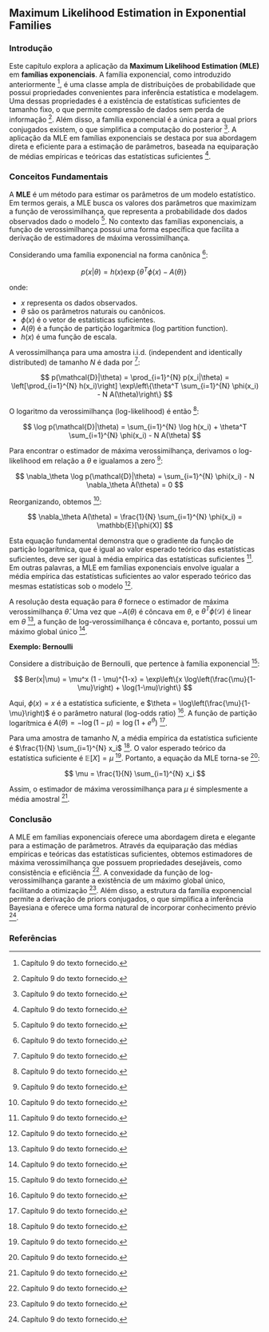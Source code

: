 ## Maximum Likelihood Estimation in Exponential Families

### Introdução

Este capítulo explora a aplicação da **Maximum Likelihood Estimation (MLE)** em **famílias exponenciais**. A família exponencial, como introduzido anteriormente [^9], é uma classe ampla de distribuições de probabilidade que possui propriedades convenientes para inferência estatística e modelagem. Uma dessas propriedades é a existência de estatísticas suficientes de tamanho fixo, o que permite compressão de dados sem perda de informação [^9]. Além disso, a família exponencial é a única para a qual priors conjugados existem, o que simplifica a computação do posterior [^9]. A aplicação da MLE em famílias exponenciais se destaca por sua abordagem direta e eficiente para a estimação de parâmetros, baseada na equiparação de médias empíricas e teóricas das estatísticas suficientes [^9].

### Conceitos Fundamentais

A **MLE** é um método para estimar os parâmetros de um modelo estatístico. Em termos gerais, a MLE busca os valores dos parâmetros que maximizam a função de verossimilhança, que representa a probabilidade dos dados observados dado o modelo [^9]. No contexto das famílias exponenciais, a função de verossimilhança possui uma forma específica que facilita a derivação de estimadores de máxima verossimilhança.

Considerando uma família exponencial na forma canônica [^9]:

$$ p(x|\theta) = h(x) \exp\{\theta^T \phi(x) - A(\theta)\}\ $$

onde:

*   $x$ representa os dados observados.
*   $\theta$ são os parâmetros naturais ou canônicos.
*   $\phi(x)$ é o vetor de estatísticas suficientes.
*   $A(\theta)$ é a função de partição logarítmica (log partition function).
*   $h(x)$ é uma função de escala.

A verossimilhança para uma amostra i.i.d. (independent and identically distributed) de tamanho $N$ é dada por [^9]:

$$ p(\mathcal{D}|\theta) = \prod_{i=1}^{N} p(x_i|\theta) = \left[\prod_{i=1}^{N} h(x_i)\right] \exp\left\{\theta^T \sum_{i=1}^{N} \phi(x_i) - N A(\theta)\right\} $$

O logaritmo da verossimilhança (log-likelihood) é então [^9]:

$$ \log p(\mathcal{D}|\theta) = \sum_{i=1}^{N} \log h(x_i) + \theta^T \sum_{i=1}^{N} \phi(x_i) - N A(\theta) $$

Para encontrar o estimador de máxima verossimilhança, derivamos o log-likelihood em relação a $\theta$ e igualamos a zero [^9]:

$$ \nabla_\theta \log p(\mathcal{D}|\theta) = \sum_{i=1}^{N} \phi(x_i) - N \nabla_\theta A(\theta) = 0 $$

Reorganizando, obtemos [^9]:

$$ \nabla_\theta A(\theta) = \frac{1}{N} \sum_{i=1}^{N} \phi(x_i) = \mathbb{E}[\phi(X)] $$

Esta equação fundamental demonstra que o gradiente da função de partição logarítmica, que é igual ao valor esperado teórico das estatísticas suficientes, deve ser igual à média empírica das estatísticas suficientes [^9]. Em outras palavras, a MLE em famílias exponenciais envolve igualar a média empírica das estatísticas suficientes ao valor esperado teórico das mesmas estatísticas sob o modelo [^9].

A resolução desta equação para $\theta$ fornece o estimador de máxima verossimilhança $\hat{\theta}$. Uma vez que $-A(\theta)$ é côncava em $\theta$, e $\theta^T \phi(\mathcal{D})$ é linear em $\theta$ [^9], a função de log-verossimilhança é côncava e, portanto, possui um máximo global único [^9].

**Exemplo: Bernoulli**

Considere a distribuição de Bernoulli, que pertence à família exponencial [^9]:

$$ Ber(x|\mu) = \mu^x (1 - \mu)^{1-x} = \exp\left\{x \log\left(\frac{\mu}{1-\mu}\right) + \log(1-\mu)\right\} $$

Aqui, $\phi(x) = x$ é a estatística suficiente, e $\theta = \log\left(\frac{\mu}{1-\mu}\right)$ é o parâmetro natural (log-odds ratio) [^9]. A função de partição logarítmica é $A(\theta) = -\log(1-\mu) = \log(1 + e^\theta)$ [^9].

Para uma amostra de tamanho $N$, a média empírica da estatística suficiente é $\frac{1}{N} \sum_{i=1}^{N} x_i$ [^9]. O valor esperado teórico da estatística suficiente é $\mathbb{E}[X] = \mu$ [^9]. Portanto, a equação da MLE torna-se [^9]:

$$ \mu = \frac{1}{N} \sum_{i=1}^{N} x_i $$

Assim, o estimador de máxima verossimilhança para $\mu$ é simplesmente a média amostral [^9].

### Conclusão

A MLE em famílias exponenciais oferece uma abordagem direta e elegante para a estimação de parâmetros. Através da equiparação das médias empíricas e teóricas das estatísticas suficientes, obtemos estimadores de máxima verossimilhança que possuem propriedades desejáveis, como consistência e eficiência [^9]. A convexidade da função de log-verossimilhança garante a existência de um máximo global único, facilitando a otimização [^9]. Além disso, a estrutura da família exponencial permite a derivação de priors conjugados, o que simplifica a inferência Bayesiana e oferece uma forma natural de incorporar conhecimento prévio [^9].

### Referências

[^9]: Capítulo 9 do texto fornecido.
<!-- END -->